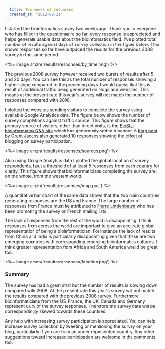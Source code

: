 ```yaml
--- 
  title: Two weeks of responses 
  created_at: "2012-02-21"
---
```


I started the bioinformatics survey two weeks ago. Thank you to everyone who 
has filled in the questionnaire so far, every response is appreciated and helps 
generate usable data about the bioinformatics field. I've plotted total number 
of results against days of survey collection in the figure below. This shows 
responses so far have outpaced the results for the previous 2008 survey in the 
same period.

<%= image amzn('results/responses/by_time.png') %>

The previous 2008 survey however received two bursts of results after 5 and 20 
days. You can see this as the total number of responses showing a higher slope 
compared to the preceding days. I would guess that this is result of additional 
traffic being generated on blogs and websites. This means at the present rate 
this year's survey will not match the number of responses compared with 2008.

I plotted the websites sending visitors to complete the survey
using available Google Analytics data. The figure below shows the number of 
survey completions against traffic source. This figure shows that the primary 
source of visitors, other than direct visits, is the [BioStar bioinformatics 
Q&A site][BioStar] which has generously added a banner. A [blog post by Grant 
Jacobs][post] also generated 10 responses showing the effect of blogging on 
survey participation.

<%= image amzn('results/responses/sources.png') %>

Also using Google Analytics data I plotted the global location of survey 
respondents. I put a threshold of at least 5 responses from each country for 
clarity. This figure shows that bioinformaticians completing the survey are, on 
the whole, from the western world.

<%= image amzn('results/responses/map.png') %>

A quantitative bar chart of the same data shows that the two main countries 
generating responses are the US and France. The large number of responses from 
France must be attributed to [Pierre Lindenbaum][pierre] who has been promoting 
the survey on French mailing lists.

The lack of responses from the rest of the world is disappointing. I think
responses from across the world are important to give an accurate global 
representation of being a bioinformatician. For instance the lack of results 
from China and India is particularly disappointing given that these are two 
emerging countries with corresponding emerging bioinformatics cultures. I think 
greater representation from Africa and South America would be great too.

<%= image amzn('results/responses/location.png') %>

### Summary

The survey has had a great start but the number of results is slowing down 
compared with 2008. At the present rate this year's survey will not match the 
results compared with the previous 2008 survey. Furthermore bioinformaticians 
from the US, France, the UK, Canada and Germany represent 80% of the survey 
responses. Therefore the survey data will be correspondingly skewed towards 
these countries.

Any help with increasing survey participation is appreciated. You can help 
increase survey collection by tweeting or mentioning the survey on your blog, 
particularly if you are from an under represented country. Any other 
suggestions toward increased participation are welcome in the comments too.

[BioStar]: http://biostar.stackexchange.com
[pierre]: https://twitter.com/yokofakun
[post]: http://sciblogs.co.nz/code-for-life/2012/02/08/bioinformatics-survey/

